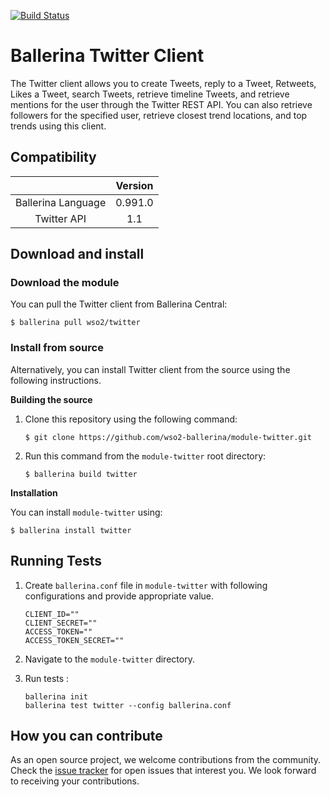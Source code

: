 [![Build Status](https://travis-ci.org/wso2-ballerina/module-twitter.svg?branch=master)](https://travis-ci.org/wso2-ballerina/module-twitter)

# Ballerina Twitter Client

The Twitter client allows you to create Tweets, reply to a Tweet, Retweets, Likes a Tweet, search Tweets, retrieve timeline Tweets, and retrieve mentions for the user through the Twitter REST API. You can also retrieve followers for the specified user, retrieve closest trend locations, and top trends using this client.


## Compatibility
|                    |    Version     |
|:------------------:|:--------------:|
| Ballerina Language |   0.991.0      |
| Twitter API        |   1.1          |


## Download and install

### Download the module

You can pull the Twitter client from Ballerina Central:

```shell
$ ballerina pull wso2/twitter
```

### Install from source

Alternatively, you can install Twitter client from the source using the following instructions.

**Building the source**

1. Clone this repository using the following command:

    ```shell
    $ git clone https://github.com/wso2-ballerina/module-twitter.git
    ```

2. Run this command from the `module-twitter` root directory:

    ```shell
    $ ballerina build twitter
    ```

**Installation**

You can install `module-twitter` using:

```shell
$ ballerina install twitter
```


## Running Tests

1. Create `ballerina.conf` file in `module-twitter` with following configurations and provide appropriate value.

    ```
    CLIENT_ID=""
    CLIENT_SECRET=""
    ACCESS_TOKEN=""
    ACCESS_TOKEN_SECRET=""
    ```

2. Navigate to the `module-twitter` directory.

3. Run tests :

    ```ballerina
    ballerina init
    ballerina test twitter --config ballerina.conf
    ```


## How you can contribute

As an open source project, we welcome contributions from the community. Check the [issue tracker](https://github.com/wso2-ballerina/module-twitter/issues) for open issues that interest you. We look forward to receiving your contributions.
